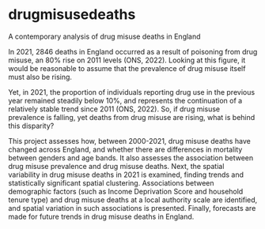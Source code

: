 # drugmisusedeaths
A contemporary analysis of drug misuse deaths in England

In 2021, 2846 deaths in England occurred as a result of poisoning from drug misuse, an 80% rise on 2011 levels (ONS, 2022). Looking at this figure, it would be reasonable to assume that the prevalence of drug misuse itself must also be rising. 

Yet, in 2021, the proportion of individuals reporting drug use in the previous year remained steadily below 10%, and represents the continuation of a relatively stable trend since 2011 (ONS, 2022). So, if drug misuse prevalence is falling, yet deaths from drug misuse are rising, what is behind this disparity? 

This project assesses how, between 2000-2021, drug misuse deaths have changed across England, and whether there are differences in mortality between genders and age bands. It also assesses the association between drug misuse prevalence and drug misuse deaths. Next, the spatial variability in drug misuse deaths in 2021 is examined, finding trends and statistically significant spatial clustering. Associations between demographic factors (such as Income Deprivation Score and household tenure type) and drug misuse deaths at a local authority scale are identified, and spatial variation in such associations is presented. Finally, forecasts are made for future trends in drug misuse deaths in England. 
